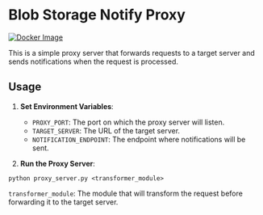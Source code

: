 # Blob Storage Notify Proxy

[![Docker Image](https://badgen.net/badge/icon/docker?icon=docker&label)](https://hub.docker.com/r/vincentfenet/blob-storage-notify-proxy)

This is a simple proxy server that forwards requests to a target server and sends notifications when the request is processed.

## Usage

1. **Set Environment Variables**:
   - `PROXY_PORT`: The port on which the proxy server will listen.
   - `TARGET_SERVER`: The URL of the target server.
   - `NOTIFICATION_ENDPOINT`: The endpoint where notifications will be sent.

2. **Run the Proxy Server**:

```
python proxy_server.py <transformer_module>
```
`transformer_module`: The module that will transform the request before forwarding it to the target server.
